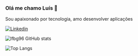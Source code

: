 ### Olá me chamo Luís  👋

Sou apaixonado por tecnologia, amo desenvolver aplicações

[![Linkedin](https://img.shields.io/badge/LinkedIn-0077B5?style=for-the-badge&logo=linkedin&logoColor=white)](https://www.linkedin.com/in/lu%C3%ADs-fernando-barbosa-gon%C3%A7alves-565b68225/)

![lfbg96 GitHub stats](https://github-readme-stats.vercel.app/api?username=lfbg96&show_icons=true&theme=tokyonight)



![Top Langs](https://github-readme-stats.vercel.app/api/top-langs/?username=lfbg96&layout=compact)
